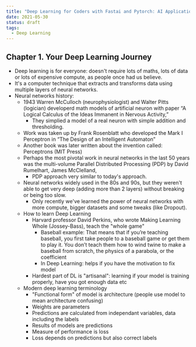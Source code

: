 ```yaml
---
title: "Deep Learning for Coders with Fastai and Pytorch: AI Applications Without a PhD"
date: 2021-05-30
status: draft
tags:
  - Deep Learning 
---
```


## Chapter 1. Your Deep Learning Journey

* Deep learning is for everyone: doesn't require lots of maths, lots of data or lots of expensive compute, as people once had us believe.
* It's a computer technique that extracts and transforms data using multiple layers of neural networks.
* Neural networks history:
	* 1943 Warren McCulloch (neurophysiologist) and Walter Pitts (logician) developerd math models of artificial neuron with paper “A Logical Calculus of the Ideas Immanent in Nervous Activity,”
		* They simplied a model of a real neuron with simple addition and thresholding.
	* Work was taken up by Frank Rosenblatt who developed the Mark I Perceptron in “The Design of an Intelligent Automaton”
	* Another book was later written about the invention called: Perceptrons (MIT Press) 
	* Perhaps the most pivotal work in neural networks in the last 50 years was the multi-volume Parallel Distributed Processing (PDP) by David Rumelhart, James McClelland,
		* PDP approach very similar to today's approach.
	* Neural networks widely used in the 80s and 90s, but they weren't able to get very deep (adding more than 2 layers) without breaking or being too slow.
		* Only recently we've learned the power of neural networks with more compute, bigger datasets and some tweaks (like Dropout).
	* How to learn Deep Learning
		* Harvard professor David Perkins, who wrote Making Learning Whole (Jossey-Bass), teach the "whole game"
			* Baseball example: That means that if you’re teaching baseball, you first take people to a baseball game or get them to play it. You don’t teach them how to wind twine to make a baseball from scratch, the physics of a parabola, or the coefficient
			* In Deep Learning: helps if you have the motivation to fix model 
		* Hardest part of DL is "artisanal": learning if your model is training properly, have you got enough data etc
	* Modern deep learning terminology
		* "Functional form" of model is architecture (people use model to mean architecture confusing)
		* Weights are parameters
		* Predictions are calculated from independant variables, data including the labels
		* Results of models are predictions
		* Measure of performance is loss
		* Loss depends on predictions but also correct labels